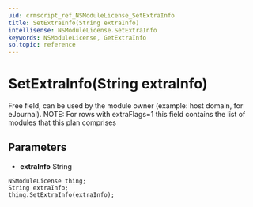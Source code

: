 ```yaml
---
uid: crmscript_ref_NSModuleLicense_SetExtraInfo
title: SetExtraInfo(String extraInfo)
intellisense: NSModuleLicense.SetExtraInfo
keywords: NSModuleLicense, GetExtraInfo
so.topic: reference
---
```


# SetExtraInfo(String extraInfo)

Free field, can be used by the module owner (example: host domain, for eJournal). NOTE: For rows with extraFlags=1 this field contains the list of modules that this plan comprises

## Parameters

* **extraInfo** String

```crmscript
NSModuleLicense thing;
String extraInfo;
thing.SetExtraInfo(extraInfo);
```

